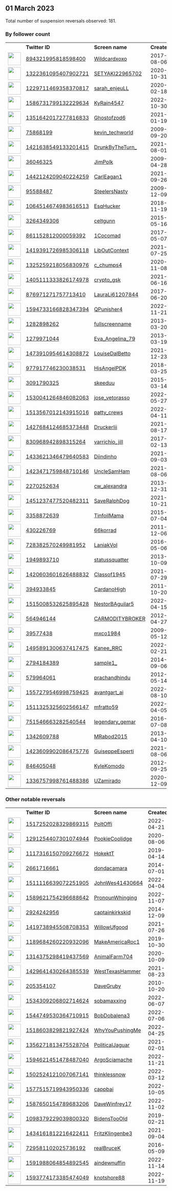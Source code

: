 
## 01 March 2023
Total number of suspension reversals observed: 181.

### By follower count
<table><tr><th></th><th align="left">Twitter ID</th><th align="left">Screen name</th>
<th align="left">Created</th><th align="left">Status</th><th align="left">Suspended</th><th align="left">Followers</th>
<tr><td><a href="https://pbs.twimg.com/profile_images/1647896679482376192/f3SirarE_normal.jpg"><img src="https://pbs.twimg.com/profile_images/1647896679482376192/f3SirarE_normal.jpg" width="40px" height="40px" align="center"/></a></td><td><a href="https://twitter.com/intent/user?user_id=894321995818598400">894321995818598400</a></td><td><a href="https://twitter.com/Wildcardxoxo">Wildcardxoxo</a></td><td>2017-08-06</td><td align="center">🔒</td><td>2022-06-17</td><td>183086</td></tr>
<tr><td><a href="https://pbs.twimg.com/profile_images/1661486325785300992/UHIMqTVI_normal.jpg"><img src="https://pbs.twimg.com/profile_images/1661486325785300992/UHIMqTVI_normal.jpg" width="40px" height="40px" align="center"/></a></td><td><a href="https://twitter.com/intent/user?user_id=1322361095407902721">1322361095407902721</a></td><td><a href="https://twitter.com/SETYAKI22965702">SETYAKI22965702</a></td><td>2020-10-31</td><td align="center"></td><td>2023-02-12</td><td>19170</td></tr>
<tr><td><a href="https://pbs.twimg.com/profile_images/1659434405226766336/fkTLB1tw_normal.jpg"><img src="https://pbs.twimg.com/profile_images/1659434405226766336/fkTLB1tw_normal.jpg" width="40px" height="40px" align="center"/></a></td><td><a href="https://twitter.com/intent/user?user_id=1229711469358370817">1229711469358370817</a></td><td><a href="https://twitter.com/sarah_enjeuLL">sarah_enjeuLL</a></td><td>2020-02-18</td><td align="center"></td><td>2022-12-02</td><td>14239</td></tr>
<tr><td><a href="https://pbs.twimg.com/profile_images/1659352586162524160/XWVUBHq__normal.jpg"><img src="https://pbs.twimg.com/profile_images/1659352586162524160/XWVUBHq__normal.jpg" width="40px" height="40px" align="center"/></a></td><td><a href="https://twitter.com/intent/user?user_id=1586731799132229634">1586731799132229634</a></td><td><a href="https://twitter.com/KyRain4547">KyRain4547</a></td><td>2022-10-30</td><td align="center"></td><td>2023-02-24</td><td>11944</td></tr>
<tr><td><a href="https://pbs.twimg.com/profile_images/1630056336082849795/f4-DesfJ_normal.jpg"><img src="https://pbs.twimg.com/profile_images/1630056336082849795/f4-DesfJ_normal.jpg" width="40px" height="40px" align="center"/></a></td><td><a href="https://twitter.com/intent/user?user_id=1351642017277816833">1351642017277816833</a></td><td><a href="https://twitter.com/Ghostofzod6">Ghostofzod6</a></td><td>2021-01-19</td><td align="center"></td><td></td><td>10006</td></tr>
<tr><td><a href="https://pbs.twimg.com/profile_images/1625810834806001665/CAVqHRgS_normal.jpg"><img src="https://pbs.twimg.com/profile_images/1625810834806001665/CAVqHRgS_normal.jpg" width="40px" height="40px" align="center"/></a></td><td><a href="https://twitter.com/intent/user?user_id=75868199">75868199</a></td><td><a href="https://twitter.com/kevin_techworld">kevin_techworld</a></td><td>2009-09-20</td><td align="center"></td><td>2023-02-17</td><td>8767</td></tr>
<tr><td><a href="https://pbs.twimg.com/profile_images/1480417316508782595/NHUxzJ0v_normal.jpg"><img src="https://pbs.twimg.com/profile_images/1480417316508782595/NHUxzJ0v_normal.jpg" width="40px" height="40px" align="center"/></a></td><td><a href="https://twitter.com/intent/user?user_id=1421638549133201415">1421638549133201415</a></td><td><a href="https://twitter.com/DrunkByTheTurn_">DrunkByTheTurn_</a></td><td>2021-08-01</td><td align="center"></td><td>2023-01-29</td><td>8505</td></tr>
<tr><td><a href="https://pbs.twimg.com/profile_images/752751131412037632/1NzznK0V_normal.jpg"><img src="https://pbs.twimg.com/profile_images/752751131412037632/1NzznK0V_normal.jpg" width="40px" height="40px" align="center"/></a></td><td><a href="https://twitter.com/intent/user?user_id=36046325">36046325</a></td><td><a href="https://twitter.com/JimPolk">JimPolk</a></td><td>2009-04-28</td><td align="center"></td><td>2022-03-13</td><td>7173</td></tr>
<tr><td><a href="https://pbs.twimg.com/profile_images/1527605908494340097/62Vrhhfk_normal.jpg"><img src="https://pbs.twimg.com/profile_images/1527605908494340097/62Vrhhfk_normal.jpg" width="40px" height="40px" align="center"/></a></td><td><a href="https://twitter.com/intent/user?user_id=1442124209040224259">1442124209040224259</a></td><td><a href="https://twitter.com/CarlEagan1">CarlEagan1</a></td><td>2021-09-26</td><td align="center"></td><td>2022-12-29</td><td>5485</td></tr>
<tr><td><a href="https://pbs.twimg.com/profile_images/797734176418136064/8dLSZUkJ_normal.jpg"><img src="https://pbs.twimg.com/profile_images/797734176418136064/8dLSZUkJ_normal.jpg" width="40px" height="40px" align="center"/></a></td><td><a href="https://twitter.com/intent/user?user_id=95588487">95588487</a></td><td><a href="https://twitter.com/SteelersNasty">SteelersNasty</a></td><td>2009-12-09</td><td align="center"></td><td></td><td>4484</td></tr>
<tr><td><a href="https://pbs.twimg.com/profile_images/1639554061287538688/-W-q8CUM_normal.jpg"><img src="https://pbs.twimg.com/profile_images/1639554061287538688/-W-q8CUM_normal.jpg" width="40px" height="40px" align="center"/></a></td><td><a href="https://twitter.com/intent/user?user_id=1064514674983616513">1064514674983616513</a></td><td><a href="https://twitter.com/EsqHucker">EsqHucker</a></td><td>2018-11-19</td><td align="center"></td><td>2022-03-09</td><td>4229</td></tr>
<tr><td><a href="https://pbs.twimg.com/profile_images/1632131053455552512/mgmaKURq_normal.jpg"><img src="https://pbs.twimg.com/profile_images/1632131053455552512/mgmaKURq_normal.jpg" width="40px" height="40px" align="center"/></a></td><td><a href="https://twitter.com/intent/user?user_id=3264349306">3264349306</a></td><td><a href="https://twitter.com/celtgunn">celtgunn</a></td><td>2015-05-16</td><td align="center"></td><td></td><td>4137</td></tr>
<tr><td><a href="https://pbs.twimg.com/profile_images/1347725040087945219/onXbNJ4O_normal.jpg"><img src="https://pbs.twimg.com/profile_images/1347725040087945219/onXbNJ4O_normal.jpg" width="40px" height="40px" align="center"/></a></td><td><a href="https://twitter.com/intent/user?user_id=861152812000059392">861152812000059392</a></td><td><a href="https://twitter.com/1Cocomad">1Cocomad</a></td><td>2017-05-07</td><td align="center"></td><td>2023-01-01</td><td>3513</td></tr>
<tr><td><a href="https://pbs.twimg.com/profile_images/1650561239796404225/0MH4F0Gu_normal.jpg"><img src="https://pbs.twimg.com/profile_images/1650561239796404225/0MH4F0Gu_normal.jpg" width="40px" height="40px" align="center"/></a></td><td><a href="https://twitter.com/intent/user?user_id=1419391726985306118">1419391726985306118</a></td><td><a href="https://twitter.com/LibOutContext">LibOutContext</a></td><td>2021-07-25</td><td align="center"></td><td>2023-01-20</td><td>3321</td></tr>
<tr><td><a href="https://pbs.twimg.com/profile_images/1660581792737370113/zVuaI8Qv_normal.jpg"><img src="https://pbs.twimg.com/profile_images/1660581792737370113/zVuaI8Qv_normal.jpg" width="40px" height="40px" align="center"/></a></td><td><a href="https://twitter.com/intent/user?user_id=1325259218056830976">1325259218056830976</a></td><td><a href="https://twitter.com/c_chumps4">c_chumps4</a></td><td>2020-11-08</td><td align="center"></td><td></td><td>3310</td></tr>
<tr><td><a href="https://pbs.twimg.com/profile_images/1630563179888779264/EQcK7WaV_normal.jpg"><img src="https://pbs.twimg.com/profile_images/1630563179888779264/EQcK7WaV_normal.jpg" width="40px" height="40px" align="center"/></a></td><td><a href="https://twitter.com/intent/user?user_id=1405111333826174978">1405111333826174978</a></td><td><a href="https://twitter.com/crypto_gsk">crypto_gsk</a></td><td>2021-06-16</td><td align="center"></td><td>2022-11-15</td><td>3162</td></tr>
<tr><td><a href="https://pbs.twimg.com/profile_images/1261500510114177025/v-9LetKc_normal.jpg"><img src="https://pbs.twimg.com/profile_images/1261500510114177025/v-9LetKc_normal.jpg" width="40px" height="40px" align="center"/></a></td><td><a href="https://twitter.com/intent/user?user_id=876971271757713410">876971271757713410</a></td><td><a href="https://twitter.com/LauraLi61207844">LauraLi61207844</a></td><td>2017-06-20</td><td align="center"></td><td>2023-01-24</td><td>2791</td></tr>
<tr><td><a href="https://pbs.twimg.com/profile_images/1638242690147012608/7DuOwXwS_normal.jpg"><img src="https://pbs.twimg.com/profile_images/1638242690147012608/7DuOwXwS_normal.jpg" width="40px" height="40px" align="center"/></a></td><td><a href="https://twitter.com/intent/user?user_id=1594733166828347394">1594733166828347394</a></td><td><a href="https://twitter.com/QPunisher4">QPunisher4</a></td><td>2022-11-21</td><td align="center"></td><td>2023-02-12</td><td>2753</td></tr>
<tr><td><a href="https://pbs.twimg.com/profile_images/1122975050741764096/IHyZJd2f_normal.jpg"><img src="https://pbs.twimg.com/profile_images/1122975050741764096/IHyZJd2f_normal.jpg" width="40px" height="40px" align="center"/></a></td><td><a href="https://twitter.com/intent/user?user_id=1282898262">1282898262</a></td><td><a href="https://twitter.com/fullscreenname">fullscreenname</a></td><td>2013-03-20</td><td align="center"></td><td>2022-08-30</td><td>2741</td></tr>
<tr><td><a href="https://pbs.twimg.com/profile_images/1539145173443219456/jHw3M7wi_normal.jpg"><img src="https://pbs.twimg.com/profile_images/1539145173443219456/jHw3M7wi_normal.jpg" width="40px" height="40px" align="center"/></a></td><td><a href="https://twitter.com/intent/user?user_id=1279971044">1279971044</a></td><td><a href="https://twitter.com/Eva_Angelina_79">Eva_Angelina_79</a></td><td>2013-03-19</td><td align="center">🚫</td><td>2022-08-22</td><td>2709</td></tr>
<tr><td><a href="https://pbs.twimg.com/profile_images/1473911125897011202/AKNTHJBG_normal.jpg"><img src="https://pbs.twimg.com/profile_images/1473911125897011202/AKNTHJBG_normal.jpg" width="40px" height="40px" align="center"/></a></td><td><a href="https://twitter.com/intent/user?user_id=1473910954614308872">1473910954614308872</a></td><td><a href="https://twitter.com/LouiseDalBetto">LouiseDalBetto</a></td><td>2021-12-23</td><td align="center"></td><td>2022-11-15</td><td>2656</td></tr>
<tr><td><a href="https://pbs.twimg.com/profile_images/1630423604398632960/PcwqcnPd_normal.jpg"><img src="https://pbs.twimg.com/profile_images/1630423604398632960/PcwqcnPd_normal.jpg" width="40px" height="40px" align="center"/></a></td><td><a href="https://twitter.com/intent/user?user_id=977917746230038531">977917746230038531</a></td><td><a href="https://twitter.com/HisAngelPDK">HisAngelPDK</a></td><td>2018-03-25</td><td align="center"></td><td>2022-08-15</td><td>2646</td></tr>
<tr><td><a href="https://pbs.twimg.com/profile_images/1431681982703063047/s2aZM32W_normal.jpg"><img src="https://pbs.twimg.com/profile_images/1431681982703063047/s2aZM32W_normal.jpg" width="40px" height="40px" align="center"/></a></td><td><a href="https://twitter.com/intent/user?user_id=3091790325">3091790325</a></td><td><a href="https://twitter.com/skeeduu">skeeduu</a></td><td>2015-03-14</td><td align="center"></td><td>2023-02-11</td><td>2493</td></tr>
<tr><td><a href="https://pbs.twimg.com/profile_images/1531010248596758528/csWGy591_normal.jpg"><img src="https://pbs.twimg.com/profile_images/1531010248596758528/csWGy591_normal.jpg" width="40px" height="40px" align="center"/></a></td><td><a href="https://twitter.com/intent/user?user_id=1530041264846082063">1530041264846082063</a></td><td><a href="https://twitter.com/jose_vetorasso">jose_vetorasso</a></td><td>2022-05-27</td><td align="center"></td><td>2022-11-03</td><td>2477</td></tr>
<tr><td><a href="https://pbs.twimg.com/profile_images/1593595439231762433/ZNBT_Pco_normal.jpg"><img src="https://pbs.twimg.com/profile_images/1593595439231762433/ZNBT_Pco_normal.jpg" width="40px" height="40px" align="center"/></a></td><td><a href="https://twitter.com/intent/user?user_id=1513567012143915016">1513567012143915016</a></td><td><a href="https://twitter.com/patty_crews">patty_crews</a></td><td>2022-04-11</td><td align="center"></td><td>2022-11-20</td><td>2343</td></tr>
<tr><td><a href="https://pbs.twimg.com/profile_images/1428391130341822468/ulqEs7Qt_normal.jpg"><img src="https://pbs.twimg.com/profile_images/1428391130341822468/ulqEs7Qt_normal.jpg" width="40px" height="40px" align="center"/></a></td><td><a href="https://twitter.com/intent/user?user_id=1427684124685373448">1427684124685373448</a></td><td><a href="https://twitter.com/DruckerIii">DruckerIii</a></td><td>2021-08-17</td><td align="center"></td><td>2022-12-06</td><td>2315</td></tr>
<tr><td><a href="https://pbs.twimg.com/profile_images/1630738350754635777/rlAWxvSi_normal.jpg"><img src="https://pbs.twimg.com/profile_images/1630738350754635777/rlAWxvSi_normal.jpg" width="40px" height="40px" align="center"/></a></td><td><a href="https://twitter.com/intent/user?user_id=830968942898315264">830968942898315264</a></td><td><a href="https://twitter.com/varrichio_jill">varrichio_jill</a></td><td>2017-02-13</td><td align="center"></td><td>2022-04-29</td><td>2220</td></tr>
<tr><td><a href="https://pbs.twimg.com/profile_images/1560793796782194688/jyhyibnA_normal.jpg"><img src="https://pbs.twimg.com/profile_images/1560793796782194688/jyhyibnA_normal.jpg" width="40px" height="40px" align="center"/></a></td><td><a href="https://twitter.com/intent/user?user_id=1433621346479640583">1433621346479640583</a></td><td><a href="https://twitter.com/Diindinho">Diindinho</a></td><td>2021-09-03</td><td align="center"></td><td>2023-01-28</td><td>2003</td></tr>
<tr><td><a href="https://pbs.twimg.com/profile_images/1649444482243239936/ZMxgbG4u_normal.jpg"><img src="https://pbs.twimg.com/profile_images/1649444482243239936/ZMxgbG4u_normal.jpg" width="40px" height="40px" align="center"/></a></td><td><a href="https://twitter.com/intent/user?user_id=1423471759848710146">1423471759848710146</a></td><td><a href="https://twitter.com/UncleSamHam">UncleSamHam</a></td><td>2021-08-06</td><td align="center"></td><td>2023-01-19</td><td>1883</td></tr>
<tr><td><a href="https://pbs.twimg.com/profile_images/743025257011904512/Tgcp5-fM_normal.jpg"><img src="https://pbs.twimg.com/profile_images/743025257011904512/Tgcp5-fM_normal.jpg" width="40px" height="40px" align="center"/></a></td><td><a href="https://twitter.com/intent/user?user_id=2270252634">2270252634</a></td><td><a href="https://twitter.com/cw_alexandra">cw_alexandra</a></td><td>2013-12-31</td><td align="center"></td><td>2022-11-05</td><td>1879</td></tr>
<tr><td><a href="https://pbs.twimg.com/profile_images/1451238683219316737/YcPZaScw_normal.jpg"><img src="https://pbs.twimg.com/profile_images/1451238683219316737/YcPZaScw_normal.jpg" width="40px" height="40px" align="center"/></a></td><td><a href="https://twitter.com/intent/user?user_id=1451237477520482311">1451237477520482311</a></td><td><a href="https://twitter.com/SaveRalphDog">SaveRalphDog</a></td><td>2021-10-21</td><td align="center"></td><td>2022-07-11</td><td>1758</td></tr>
<tr><td><a href="https://pbs.twimg.com/profile_images/956642933414989824/DCVEM8i__normal.jpg"><img src="https://pbs.twimg.com/profile_images/956642933414989824/DCVEM8i__normal.jpg" width="40px" height="40px" align="center"/></a></td><td><a href="https://twitter.com/intent/user?user_id=3358872639">3358872639</a></td><td><a href="https://twitter.com/TinfoilMama">TinfoilMama</a></td><td>2015-07-04</td><td align="center"></td><td>2022-07-12</td><td>1599</td></tr>
<tr><td><a href="https://pbs.twimg.com/profile_images/852659553225265154/6Cz_1K14_normal.jpg"><img src="https://pbs.twimg.com/profile_images/852659553225265154/6Cz_1K14_normal.jpg" width="40px" height="40px" align="center"/></a></td><td><a href="https://twitter.com/intent/user?user_id=430226769">430226769</a></td><td><a href="https://twitter.com/66korrad">66korrad</a></td><td>2011-12-06</td><td align="center"></td><td></td><td>1572</td></tr>
<tr><td><a href="https://pbs.twimg.com/profile_images/1589886197329018883/0WWSsztp_normal.jpg"><img src="https://pbs.twimg.com/profile_images/1589886197329018883/0WWSsztp_normal.jpg" width="40px" height="40px" align="center"/></a></td><td><a href="https://twitter.com/intent/user?user_id=728382570249981952">728382570249981952</a></td><td><a href="https://twitter.com/LaniakVol">LaniakVol</a></td><td>2016-05-06</td><td align="center"></td><td>2023-01-01</td><td>1492</td></tr>
<tr><td><a href="https://pbs.twimg.com/profile_images/1586016096586448897/KGzhpmrp_normal.jpg"><img src="https://pbs.twimg.com/profile_images/1586016096586448897/KGzhpmrp_normal.jpg" width="40px" height="40px" align="center"/></a></td><td><a href="https://twitter.com/intent/user?user_id=1949893710">1949893710</a></td><td><a href="https://twitter.com/statussquatter">statussquatter</a></td><td>2013-10-09</td><td align="center"></td><td>2022-12-12</td><td>1462</td></tr>
<tr><td><a href="https://pbs.twimg.com/profile_images/1496935262676475907/REiwf0PF_normal.jpg"><img src="https://pbs.twimg.com/profile_images/1496935262676475907/REiwf0PF_normal.jpg" width="40px" height="40px" align="center"/></a></td><td><a href="https://twitter.com/intent/user?user_id=1420603601626488832">1420603601626488832</a></td><td><a href="https://twitter.com/Classof1945">Classof1945</a></td><td>2021-07-29</td><td align="center"></td><td>2022-06-02</td><td>1392</td></tr>
<tr><td><a href="https://pbs.twimg.com/profile_images/1636826398248648704/jHMpN9kP_normal.jpg"><img src="https://pbs.twimg.com/profile_images/1636826398248648704/jHMpN9kP_normal.jpg" width="40px" height="40px" align="center"/></a></td><td><a href="https://twitter.com/intent/user?user_id=394933845">394933845</a></td><td><a href="https://twitter.com/CardanoHigh">CardanoHigh</a></td><td>2011-10-20</td><td align="center"></td><td>2022-10-22</td><td>1380</td></tr>
<tr><td><a href="https://pbs.twimg.com/profile_images/1515228728858910722/KVZvqpgX_normal.jpg"><img src="https://pbs.twimg.com/profile_images/1515228728858910722/KVZvqpgX_normal.jpg" width="40px" height="40px" align="center"/></a></td><td><a href="https://twitter.com/intent/user?user_id=1515008532625895428">1515008532625895428</a></td><td><a href="https://twitter.com/NestorBAguilar5">NestorBAguilar5</a></td><td>2022-04-15</td><td align="center"></td><td>2023-02-25</td><td>1132</td></tr>
<tr><td><a href="https://pbs.twimg.com/profile_images/958881830052048896/CoFW_ssp_normal.jpg"><img src="https://pbs.twimg.com/profile_images/958881830052048896/CoFW_ssp_normal.jpg" width="40px" height="40px" align="center"/></a></td><td><a href="https://twitter.com/intent/user?user_id=564946144">564946144</a></td><td><a href="https://twitter.com/CARMODITYBROKER">CARMODITYBROKER</a></td><td>2012-04-27</td><td align="center"></td><td></td><td>1110</td></tr>
<tr><td><a href="https://pbs.twimg.com/profile_images/1554538496542400512/fM5q-7yK_normal.jpg"><img src="https://pbs.twimg.com/profile_images/1554538496542400512/fM5q-7yK_normal.jpg" width="40px" height="40px" align="center"/></a></td><td><a href="https://twitter.com/intent/user?user_id=39577438">39577438</a></td><td><a href="https://twitter.com/mxco1984">mxco1984</a></td><td>2009-05-12</td><td align="center"></td><td>2022-08-17</td><td>1060</td></tr>
<tr><td><a href="https://pbs.twimg.com/profile_images/1605972892000428032/ztqSCQCb_normal.png"><img src="https://pbs.twimg.com/profile_images/1605972892000428032/ztqSCQCb_normal.png" width="40px" height="40px" align="center"/></a></td><td><a href="https://twitter.com/intent/user?user_id=1495891300637417475">1495891300637417475</a></td><td><a href="https://twitter.com/Kanee_RRC">Kanee_RRC</a></td><td>2022-02-21</td><td align="center"></td><td>2023-01-20</td><td>1042</td></tr>
<tr><td><a href="https://pbs.twimg.com/profile_images/508279425226387456/DGhglYyX_normal.jpeg"><img src="https://pbs.twimg.com/profile_images/508279425226387456/DGhglYyX_normal.jpeg" width="40px" height="40px" align="center"/></a></td><td><a href="https://twitter.com/intent/user?user_id=2794184389">2794184389</a></td><td><a href="https://twitter.com/sample1_">sample1_</a></td><td>2014-09-06</td><td align="center"></td><td></td><td>960</td></tr>
<tr><td><a href="https://pbs.twimg.com/profile_images/1374346752795406339/IfiZ2Sqs_normal.jpg"><img src="https://pbs.twimg.com/profile_images/1374346752795406339/IfiZ2Sqs_normal.jpg" width="40px" height="40px" align="center"/></a></td><td><a href="https://twitter.com/intent/user?user_id=579964061">579964061</a></td><td><a href="https://twitter.com/prachandhindu">prachandhindu</a></td><td>2012-05-14</td><td align="center">🚫</td><td></td><td>922</td></tr>
<tr><td><a href="https://pbs.twimg.com/profile_images/1557300371235684352/5vEgryS2_normal.jpg"><img src="https://pbs.twimg.com/profile_images/1557300371235684352/5vEgryS2_normal.jpg" width="40px" height="40px" align="center"/></a></td><td><a href="https://twitter.com/intent/user?user_id=1557279546998759425">1557279546998759425</a></td><td><a href="https://twitter.com/avantgart_ai">avantgart_ai</a></td><td>2022-08-10</td><td align="center"></td><td>2022-08-22</td><td>832</td></tr>
<tr><td><a href="https://pbs.twimg.com/profile_images/1535967326016765956/U2BHqOmx_normal.jpg"><img src="https://pbs.twimg.com/profile_images/1535967326016765956/U2BHqOmx_normal.jpg" width="40px" height="40px" align="center"/></a></td><td><a href="https://twitter.com/intent/user?user_id=1511325325602566147">1511325325602566147</a></td><td><a href="https://twitter.com/mfratto59">mfratto59</a></td><td>2022-04-05</td><td align="center"></td><td>2022-12-27</td><td>693</td></tr>
<tr><td><a href="https://pbs.twimg.com/profile_images/1633916146943504389/1VR6gUoS_normal.jpg"><img src="https://pbs.twimg.com/profile_images/1633916146943504389/1VR6gUoS_normal.jpg" width="40px" height="40px" align="center"/></a></td><td><a href="https://twitter.com/intent/user?user_id=751546663282540544">751546663282540544</a></td><td><a href="https://twitter.com/legendary_gemar">legendary_gemar</a></td><td>2016-07-08</td><td align="center"></td><td>2022-11-28</td><td>689</td></tr>
<tr><td><a href="https://pbs.twimg.com/profile_images/1360505420402540548/ZusNN9YJ_normal.jpg"><img src="https://pbs.twimg.com/profile_images/1360505420402540548/ZusNN9YJ_normal.jpg" width="40px" height="40px" align="center"/></a></td><td><a href="https://twitter.com/intent/user?user_id=1342609788">1342609788</a></td><td><a href="https://twitter.com/MRabod2015">MRabod2015</a></td><td>2013-04-10</td><td align="center"></td><td>2022-12-24</td><td>678</td></tr>
<tr><td><a href="https://pbs.twimg.com/profile_images/1652362216685858819/05ZMi6_v_normal.jpg"><img src="https://pbs.twimg.com/profile_images/1652362216685858819/05ZMi6_v_normal.jpg" width="40px" height="40px" align="center"/></a></td><td><a href="https://twitter.com/intent/user?user_id=1423609902086475776">1423609902086475776</a></td><td><a href="https://twitter.com/GuiseppeEsperti">GuiseppeEsperti</a></td><td>2021-08-06</td><td align="center">🔒</td><td>2022-05-29</td><td>632</td></tr>
<tr><td><a href="https://pbs.twimg.com/profile_images/1630747360044146697/lZUj57BT_normal.jpg"><img src="https://pbs.twimg.com/profile_images/1630747360044146697/lZUj57BT_normal.jpg" width="40px" height="40px" align="center"/></a></td><td><a href="https://twitter.com/intent/user?user_id=846405048">846405048</a></td><td><a href="https://twitter.com/KyleKomodo">KyleKomodo</a></td><td>2012-09-25</td><td align="center"></td><td></td><td>578</td></tr>
<tr><td><a href="https://pbs.twimg.com/profile_images/1652467634238046208/9H2prqPe_normal.jpg"><img src="https://pbs.twimg.com/profile_images/1652467634238046208/9H2prqPe_normal.jpg" width="40px" height="40px" align="center"/></a></td><td><a href="https://twitter.com/intent/user?user_id=1336757998761488386">1336757998761488386</a></td><td><a href="https://twitter.com/UZamirado">UZamirado</a></td><td>2020-12-09</td><td align="center">🔒</td><td>2023-02-23</td><td>577</td></tr>
</table>

### Other notable reversals
<table><tr><th></th><th align="left">Twitter ID</th><th align="left">Screen name</th>
<th align="left">Created</th><th align="left">Status</th><th align="left">Suspended</th><th align="left">Followers</th>
<tr><td><a href="https://pbs.twimg.com/profile_images/1558407882634395648/zx0IEjO__normal.jpg"><img src="https://pbs.twimg.com/profile_images/1558407882634395648/zx0IEjO__normal.jpg" width="40px" height="40px" align="center"/></a></td><td><a href="https://twitter.com/intent/user?user_id=1517252028329869315">1517252028329869315</a></td><td><a href="https://twitter.com/PoltOffi">PoltOffi</a></td><td>2022-04-21</td><td align="center"></td><td>2022-11-07</td><td>400</td></tr>
<tr><td><a href="https://pbs.twimg.com/profile_images/1300574467551363072/umJneIy9_normal.jpg"><img src="https://pbs.twimg.com/profile_images/1300574467551363072/umJneIy9_normal.jpg" width="40px" height="40px" align="center"/></a></td><td><a href="https://twitter.com/intent/user?user_id=1291254407301074944">1291254407301074944</a></td><td><a href="https://twitter.com/PookieCoolidge">PookieCoolidge</a></td><td>2020-08-06</td><td align="center"></td><td>2022-12-13</td><td>12</td></tr>
<tr><td><a href="https://pbs.twimg.com/profile_images/1182503828844765185/FIOv-LnH_normal.jpg"><img src="https://pbs.twimg.com/profile_images/1182503828844765185/FIOv-LnH_normal.jpg" width="40px" height="40px" align="center"/></a></td><td><a href="https://twitter.com/intent/user?user_id=1117316150709276672">1117316150709276672</a></td><td><a href="https://twitter.com/HokektT">HokektT</a></td><td>2019-04-14</td><td align="center"></td><td>2022-12-02</td><td>64</td></tr>
<tr><td><a href="https://pbs.twimg.com/profile_images/1341508895567704066/zOWUxBVS_normal.jpg"><img src="https://pbs.twimg.com/profile_images/1341508895567704066/zOWUxBVS_normal.jpg" width="40px" height="40px" align="center"/></a></td><td><a href="https://twitter.com/intent/user?user_id=2661716661">2661716661</a></td><td><a href="https://twitter.com/dondacamara">dondacamara</a></td><td>2014-07-01</td><td align="center"></td><td>2022-11-23</td><td>442</td></tr>
<tr><td><a href="https://pbs.twimg.com/profile_images/1511117049082245125/cjaAwLgd_normal.jpg"><img src="https://pbs.twimg.com/profile_images/1511117049082245125/cjaAwLgd_normal.jpg" width="40px" height="40px" align="center"/></a></td><td><a href="https://twitter.com/intent/user?user_id=1511116639072251905">1511116639072251905</a></td><td><a href="https://twitter.com/JohnWes41430664">JohnWes41430664</a></td><td>2022-04-04</td><td align="center"></td><td>2022-11-03</td><td>131</td></tr>
<tr><td><a href="https://pbs.twimg.com/profile_images/1589622878919708674/gH_BU5-K_normal.jpg"><img src="https://pbs.twimg.com/profile_images/1589622878919708674/gH_BU5-K_normal.jpg" width="40px" height="40px" align="center"/></a></td><td><a href="https://twitter.com/intent/user?user_id=1589621754296688642">1589621754296688642</a></td><td><a href="https://twitter.com/PronounWhinging">PronounWhinging</a></td><td>2022-11-07</td><td align="center"></td><td>2022-12-20</td><td>343</td></tr>
<tr><td><a href="https://pbs.twimg.com/profile_images/542384755765809152/XoefajGZ_normal.jpeg"><img src="https://pbs.twimg.com/profile_images/542384755765809152/XoefajGZ_normal.jpeg" width="40px" height="40px" align="center"/></a></td><td><a href="https://twitter.com/intent/user?user_id=2924242956">2924242956</a></td><td><a href="https://twitter.com/captainkirkskid">captainkirkskid</a></td><td>2014-12-09</td><td align="center"></td><td>2022-12-07</td><td>84</td></tr>
<tr><td><a href="https://pbs.twimg.com/profile_images/1419739987356971011/gjSfics0_normal.jpg"><img src="https://pbs.twimg.com/profile_images/1419739987356971011/gjSfics0_normal.jpg" width="40px" height="40px" align="center"/></a></td><td><a href="https://twitter.com/intent/user?user_id=1419738945508708353">1419738945508708353</a></td><td><a href="https://twitter.com/WillowUfgood">WillowUfgood</a></td><td>2021-07-26</td><td align="center"></td><td>2022-12-05</td><td>46</td></tr>
<tr><td><a href="https://pbs.twimg.com/profile_images/1609676473253642240/Ka4gIqo3_normal.jpg"><img src="https://pbs.twimg.com/profile_images/1609676473253642240/Ka4gIqo3_normal.jpg" width="40px" height="40px" align="center"/></a></td><td><a href="https://twitter.com/intent/user?user_id=1189684260220932096">1189684260220932096</a></td><td><a href="https://twitter.com/MakeAmericaRoc1">MakeAmericaRoc1</a></td><td>2019-10-30</td><td align="center"></td><td>2023-01-02</td><td>379</td></tr>
<tr><td><a href="https://pbs.twimg.com/profile_images/1317633796301357056/H1NKKIbv_normal.jpg"><img src="https://pbs.twimg.com/profile_images/1317633796301357056/H1NKKIbv_normal.jpg" width="40px" height="40px" align="center"/></a></td><td><a href="https://twitter.com/intent/user?user_id=1314375298419437569">1314375298419437569</a></td><td><a href="https://twitter.com/AnimalFarm704">AnimalFarm704</a></td><td>2020-10-09</td><td align="center"></td><td>2022-12-14</td><td>24</td></tr>
<tr><td><a href="https://pbs.twimg.com/profile_images/1589962384063582211/RzRsOdCo_normal.jpg"><img src="https://pbs.twimg.com/profile_images/1589962384063582211/RzRsOdCo_normal.jpg" width="40px" height="40px" align="center"/></a></td><td><a href="https://twitter.com/intent/user?user_id=1429641430264385539">1429641430264385539</a></td><td><a href="https://twitter.com/WestTexasHammer">WestTexasHammer</a></td><td>2021-08-23</td><td align="center"></td><td>2022-12-10</td><td>10</td></tr>
<tr><td><a href="https://pbs.twimg.com/profile_images/1604998126158221312/EIcF2Bni_normal.jpg"><img src="https://pbs.twimg.com/profile_images/1604998126158221312/EIcF2Bni_normal.jpg" width="40px" height="40px" align="center"/></a></td><td><a href="https://twitter.com/intent/user?user_id=205354107">205354107</a></td><td><a href="https://twitter.com/DaveGruby">DaveGruby</a></td><td>2010-10-20</td><td align="center"></td><td>2022-12-20</td><td>385</td></tr>
<tr><td><a href="https://pbs.twimg.com/profile_images/1636819833781141523/Ydon1bgK_normal.jpg"><img src="https://pbs.twimg.com/profile_images/1636819833781141523/Ydon1bgK_normal.jpg" width="40px" height="40px" align="center"/></a></td><td><a href="https://twitter.com/intent/user?user_id=1534309206802714624">1534309206802714624</a></td><td><a href="https://twitter.com/sobamaxxing">sobamaxxing</a></td><td>2022-06-07</td><td align="center">👋</td><td>2022-10-18</td><td>441</td></tr>
<tr><td><a href="https://pbs.twimg.com/profile_images/1544815504262676484/Qq6ju-hF_normal.jpg"><img src="https://pbs.twimg.com/profile_images/1544815504262676484/Qq6ju-hF_normal.jpg" width="40px" height="40px" align="center"/></a></td><td><a href="https://twitter.com/intent/user?user_id=1544749530364710915">1544749530364710915</a></td><td><a href="https://twitter.com/BobDobalena3">BobDobalena3</a></td><td>2022-07-06</td><td align="center"></td><td>2023-02-20</td><td>71</td></tr>
<tr><td><a href="https://pbs.twimg.com/profile_images/1630997012991844354/3cga2oEG_normal.jpg"><img src="https://pbs.twimg.com/profile_images/1630997012991844354/3cga2oEG_normal.jpg" width="40px" height="40px" align="center"/></a></td><td><a href="https://twitter.com/intent/user?user_id=1518603829821927424">1518603829821927424</a></td><td><a href="https://twitter.com/WhyYouPushingMe">WhyYouPushingMe</a></td><td>2022-04-25</td><td align="center"></td><td>2022-12-04</td><td>286</td></tr>
<tr><td><a href="https://pbs.twimg.com/profile_images/1416802432022040579/nVeTF1vB_normal.jpg"><img src="https://pbs.twimg.com/profile_images/1416802432022040579/nVeTF1vB_normal.jpg" width="40px" height="40px" align="center"/></a></td><td><a href="https://twitter.com/intent/user?user_id=1356271813475528704">1356271813475528704</a></td><td><a href="https://twitter.com/PoliticalJaguar">PoliticalJaguar</a></td><td>2021-02-01</td><td align="center"></td><td>2022-11-23</td><td>18</td></tr>
<tr><td><a href="https://pbs.twimg.com/profile_images/1594661779996655616/DbXvoXzt_normal.jpg"><img src="https://pbs.twimg.com/profile_images/1594661779996655616/DbXvoXzt_normal.jpg" width="40px" height="40px" align="center"/></a></td><td><a href="https://twitter.com/intent/user?user_id=1594621451478487040">1594621451478487040</a></td><td><a href="https://twitter.com/ArgoSciamache">ArgoSciamache</a></td><td>2022-11-21</td><td align="center"></td><td>2023-02-04</td><td>378</td></tr>
<tr><td><a href="https://pbs.twimg.com/profile_images/1542014205670215680/lkaKhD92_normal.jpg"><img src="https://pbs.twimg.com/profile_images/1542014205670215680/lkaKhD92_normal.jpg" width="40px" height="40px" align="center"/></a></td><td><a href="https://twitter.com/intent/user?user_id=1502524121007067141">1502524121007067141</a></td><td><a href="https://twitter.com/thinklessnow">thinklessnow</a></td><td>2022-03-12</td><td align="center"></td><td>2023-02-03</td><td>13</td></tr>
<tr><td><a href="https://pbs.twimg.com/profile_images/1644890168166608897/ajkOegtZ_normal.jpg"><img src="https://pbs.twimg.com/profile_images/1644890168166608897/ajkOegtZ_normal.jpg" width="40px" height="40px" align="center"/></a></td><td><a href="https://twitter.com/intent/user?user_id=1577515719943950336">1577515719943950336</a></td><td><a href="https://twitter.com/cappbai">cappbai</a></td><td>2022-10-05</td><td align="center"></td><td>2023-01-02</td><td>6</td></tr>
<tr><td><a href="https://pbs.twimg.com/profile_images/1636168275997642752/H-iX3uHH_normal.jpg"><img src="https://pbs.twimg.com/profile_images/1636168275997642752/H-iX3uHH_normal.jpg" width="40px" height="40px" align="center"/></a></td><td><a href="https://twitter.com/intent/user?user_id=1587650154789683206">1587650154789683206</a></td><td><a href="https://twitter.com/DaveWinfrey17">DaveWinfrey17</a></td><td>2022-11-02</td><td align="center"></td><td>2022-11-30</td><td>56</td></tr>
<tr><td><a href="https://abs.twimg.com/sticky/default_profile_images/default_profile_normal.png"><img src="https://abs.twimg.com/sticky/default_profile_images/default_profile_normal.png" width="40px" height="40px" align="center"/></a></td><td><a href="https://twitter.com/intent/user?user_id=1098379229039800320">1098379229039800320</a></td><td><a href="https://twitter.com/BidensTooOld">BidensTooOld</a></td><td>2019-02-21</td><td align="center"></td><td>2023-01-03</td><td>10</td></tr>
<tr><td><a href="https://pbs.twimg.com/profile_images/1555328790364045313/xZMslwEW_normal.jpg"><img src="https://pbs.twimg.com/profile_images/1555328790364045313/xZMslwEW_normal.jpg" width="40px" height="40px" align="center"/></a></td><td><a href="https://twitter.com/intent/user?user_id=1434161812216422411">1434161812216422411</a></td><td><a href="https://twitter.com/FritzKlingenbe3">FritzKlingenbe3</a></td><td>2021-09-04</td><td align="center"></td><td>2022-12-27</td><td>61</td></tr>
<tr><td><a href="https://pbs.twimg.com/profile_images/1623214262989598720/gDBPjehA_normal.jpg"><img src="https://pbs.twimg.com/profile_images/1623214262989598720/gDBPjehA_normal.jpg" width="40px" height="40px" align="center"/></a></td><td><a href="https://twitter.com/intent/user?user_id=729581102025736192">729581102025736192</a></td><td><a href="https://twitter.com/realBruceK">realBruceK</a></td><td>2016-05-09</td><td align="center"></td><td>2023-02-21</td><td>181</td></tr>
<tr><td><a href="https://pbs.twimg.com/profile_images/1591988272590364674/bBuQ997L_normal.jpg"><img src="https://pbs.twimg.com/profile_images/1591988272590364674/bBuQ997L_normal.jpg" width="40px" height="40px" align="center"/></a></td><td><a href="https://twitter.com/intent/user?user_id=1591988064854892545">1591988064854892545</a></td><td><a href="https://twitter.com/aindewnuffin">aindewnuffin</a></td><td>2022-11-14</td><td align="center"></td><td>2023-02-24</td><td>27</td></tr>
<tr><td><a href="https://pbs.twimg.com/profile_images/1609613775153561606/xdQPUljk_normal.jpg"><img src="https://pbs.twimg.com/profile_images/1609613775153561606/xdQPUljk_normal.jpg" width="40px" height="40px" align="center"/></a></td><td><a href="https://twitter.com/intent/user?user_id=1593774173385474049">1593774173385474049</a></td><td><a href="https://twitter.com/knotshore88">knotshore88</a></td><td>2022-11-19</td><td align="center"></td><td>2023-01-17</td><td>73</td></tr>
</table>
